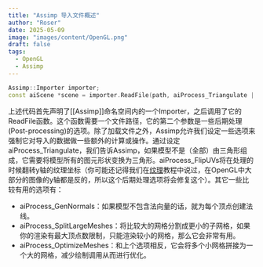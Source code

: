```yaml
---
title: "Assimp 导入文件概述"
author: "Roser"
date: 2025-05-09
image: "images/content/OpenGL.png"
draft: false
tags:
  - OpenGL
  - Assimp
---
```

```c++
Assimp::Importer importer;
const aiScene *scene = importer.ReadFile(path, aiProcess_Triangulate | aiProcess_FlipUVs);
```

上述代码首先声明了[[Assimp]]命名空间内的一个Importer，之后调用了它的ReadFile函数。这个函数需要一个文件路径，它的第二个参数是一些后期处理(Post-processing)的选项。除了加载文件之外，Assimp允许我们设定一些选项来强制它对导入的数据做一些额外的计算或操作。通过设定aiProcess_Triangulate，我们告诉Assimp，如果模型不是（全部）由三角形组成，它需要将模型所有的图元形状变换为三角形。aiProcess_FlipUVs将在处理的时候翻转y轴的纹理坐标（你可能还记得我们在[纹理](https://learnopengl-cn.github.io/01%20Getting%20started/06%20Textures/)教程中说过，在OpenGL中大部分的图像的y轴都是反的，所以这个后期处理选项将会修复这个）。其它一些比较有用的选项有：

- aiProcess_GenNormals：如果模型不包含法向量的话，就为每个顶点创建法线。
- aiProcess_SplitLargeMeshes：将比较大的网格分割成更小的子网格，如果你的渲染有最大顶点数限制，只能渲染较小的网格，那么它会非常有用。
- aiProcess_OptimizeMeshes：和上个选项相反，它会将多个小网格拼接为一个大的网格，减少绘制调用从而进行优化。